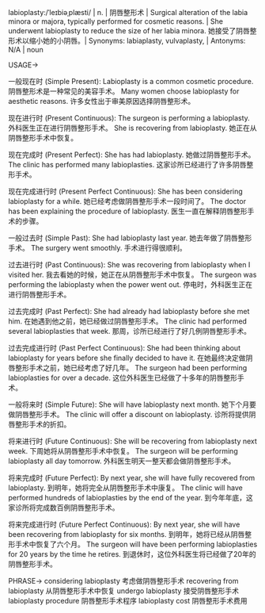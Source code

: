 labioplasty:/ˈleɪbiəˌplæsti/ | n. | 阴唇整形术 |  Surgical alteration of the labia minora or majora, typically performed for cosmetic reasons. |  She underwent labioplasty to reduce the size of her labia minora. 她接受了阴唇整形术以缩小她的小阴唇。|  Synonyms: labiaplasty, vulvaplasty,  | Antonyms: N/A | noun

USAGE->

一般现在时 (Simple Present):
Labioplasty is a common cosmetic procedure. 阴唇整形术是一种常见的美容手术。
Many women choose labioplasty for aesthetic reasons.  许多女性出于审美原因选择阴唇整形术。

现在进行时 (Present Continuous):
The surgeon is performing a labioplasty.  外科医生正在进行阴唇整形手术。
She is recovering from labioplasty. 她正在从阴唇整形手术中恢复。

现在完成时 (Present Perfect):
She has had labioplasty. 她做过阴唇整形手术。
The clinic has performed many labioplasties.  这家诊所已经进行了许多阴唇整形手术。

现在完成进行时 (Present Perfect Continuous):
She has been considering labioplasty for a while. 她已经考虑做阴唇整形手术一段时间了。
The doctor has been explaining the procedure of labioplasty. 医生一直在解释阴唇整形手术的步骤。

一般过去时 (Simple Past):
She had labioplasty last year. 她去年做了阴唇整形手术。
The surgery went smoothly. 手术进行得很顺利。

过去进行时 (Past Continuous):
She was recovering from labioplasty when I visited her. 我去看她的时候，她正在从阴唇整形手术中恢复。
The surgeon was performing the labioplasty when the power went out.  停电时，外科医生正在进行阴唇整形手术。

过去完成时 (Past Perfect):
She had already had labioplasty before she met him.  在她遇到他之前，她已经做过阴唇整形手术。
The clinic had performed several labioplasties that week. 那周，诊所已经进行了好几例阴唇整形手术。

过去完成进行时 (Past Perfect Continuous):
She had been thinking about labioplasty for years before she finally decided to have it.  在她最终决定做阴唇整形手术之前，她已经考虑了好几年。
The surgeon had been performing labioplasties for over a decade.  这位外科医生已经做了十多年的阴唇整形手术。

一般将来时 (Simple Future):
She will have labioplasty next month.  她下个月要做阴唇整形手术。
The clinic will offer a discount on labioplasty. 诊所将提供阴唇整形手术的折扣。

将来进行时 (Future Continuous):
She will be recovering from labioplasty next week. 下周她将从阴唇整形手术中恢复。
The surgeon will be performing labioplasty all day tomorrow.  外科医生明天一整天都会做阴唇整形手术。

将来完成时 (Future Perfect):
By next year, she will have fully recovered from labioplasty.  到明年，她将完全从阴唇整形手术中康复。
The clinic will have performed hundreds of labioplasties by the end of the year. 到今年年底，这家诊所将完成数百例阴唇整形手术。

将来完成进行时 (Future Perfect Continuous):
By next year, she will have been recovering from labioplasty for six months.  到明年，她将已经从阴唇整形手术中恢复了六个月。
The surgeon will have been performing labioplasties for 20 years by the time he retires.  到退休时，这位外科医生将已经做了20年的阴唇整形手术。



PHRASE->
considering labioplasty 考虑做阴唇整形手术
recovering from labioplasty 从阴唇整形手术中恢复
undergo labioplasty 接受阴唇整形手术
labioplasty procedure 阴唇整形手术程序
labioplasty cost 阴唇整形手术费用
